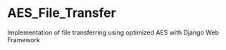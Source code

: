 # AES_File_Transfer
Implementation of file transferring using optimized AES with Django Web Framework
